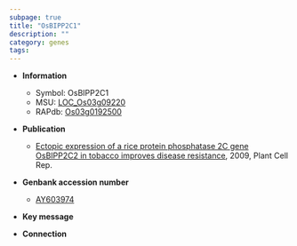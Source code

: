 ```yaml
---
subpage: true
title: "OsBIPP2C1"
description: ""
category: genes
tags: 
---
```


* **Information**  
    + Symbol: OsBIPP2C1  
    + MSU: [LOC_Os03g09220](http://rice.plantbiology.msu.edu/cgi-bin/ORF_infopage.cgi?orf=LOC_Os03g09220)  
    + RAPdb: [Os03g0192500](http://rapdb.dna.affrc.go.jp/viewer/gbrowse_details/irgsp1?name=Os03g0192500)  

* **Publication**  
    + [Ectopic expression of a rice protein phosphatase 2C gene OsBIPP2C2 in tobacco improves disease resistance](http://www.ncbi.nlm.nih.gov/pubmed?term=Ectopic+expression+of+a+rice+protein+phosphatase+2C+gene+OsBIPP2C2+in+tobacco+improves+disease+resistance%5BTitle%5D), 2009, Plant Cell Rep.

* **Genbank accession number**  
    + [AY603974](http://www.ncbi.nlm.nih.gov/nuccore/AY603974)

* **Key message**  

* **Connection**  



